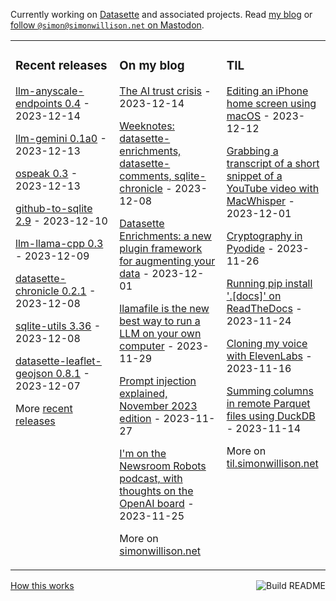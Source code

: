 Currently working on [Datasette](https://datasette.io/) and associated projects. Read [my blog](https://simonwillison.net/) or <a href="https://fedi.simonwillison.net/@simon">follow `@simon@simonwillison.net` on Mastodon</a>.

<table><tr><td valign="top" width="33%">

### Recent releases
<!-- recent_releases starts -->
[llm-anyscale-endpoints 0.4](https://github.com/simonw/llm-anyscale-endpoints/releases/tag/0.4) - 2023-12-14

[llm-gemini 0.1a0](https://github.com/simonw/llm-gemini/releases/tag/0.1a0) - 2023-12-13

[ospeak 0.3](https://github.com/simonw/ospeak/releases/tag/0.3) - 2023-12-13

[github-to-sqlite 2.9](https://github.com/dogsheep/github-to-sqlite/releases/tag/2.9) - 2023-12-10

[llm-llama-cpp 0.3](https://github.com/simonw/llm-llama-cpp/releases/tag/0.3) - 2023-12-09

[datasette-chronicle 0.2.1](https://github.com/datasette/datasette-chronicle/releases/tag/0.2.1) - 2023-12-08

[sqlite-utils 3.36](https://github.com/simonw/sqlite-utils/releases/tag/3.36) - 2023-12-08

[datasette-leaflet-geojson 0.8.1](https://github.com/simonw/datasette-leaflet-geojson/releases/tag/0.8.1) - 2023-12-07
<!-- recent_releases ends -->
More [recent releases](https://github.com/simonw/simonw/blob/main/releases.md)
</td><td valign="top" width="34%">

### On my blog
<!-- blog starts -->
[The AI trust crisis](http://simonwillison.net/2023/Dec/14/ai-trust-crisis/) - 2023-12-14

[Weeknotes: datasette-enrichments, datasette-comments, sqlite-chronicle](http://simonwillison.net/2023/Dec/8/weeknotes/) - 2023-12-08

[Datasette Enrichments: a new plugin framework for augmenting your data](http://simonwillison.net/2023/Dec/1/datasette-enrichments/) - 2023-12-01

[llamafile is the new best way to run a LLM on your own computer](http://simonwillison.net/2023/Nov/29/llamafile/) - 2023-11-29

[Prompt injection explained, November 2023 edition](http://simonwillison.net/2023/Nov/27/prompt-injection-explained/) - 2023-11-27

[I'm on the Newsroom Robots podcast, with thoughts on the OpenAI board](http://simonwillison.net/2023/Nov/25/newsroom-robots/) - 2023-11-25
<!-- blog ends -->
More on [simonwillison.net](https://simonwillison.net/)
</td><td valign="top" width="33%">

### TIL
<!-- tils starts -->
[Editing an iPhone home screen using macOS](https://til.simonwillison.net/macos/edit-ios-home-screen) - 2023-12-12

[Grabbing a transcript of a short snippet of a YouTube video with MacWhisper](https://til.simonwillison.net/macos/quick-whisper-youtube) - 2023-12-01

[Cryptography in Pyodide](https://til.simonwillison.net/pyodide/cryptography-in-pyodide) - 2023-11-26

[Running pip install '.[docs]' on ReadTheDocs](https://til.simonwillison.net/readthedocs/pip-install-docs) - 2023-11-24

[Cloning my voice with ElevenLabs](https://til.simonwillison.net/misc/voice-cloning) - 2023-11-16

[Summing columns in remote Parquet files using DuckDB](https://til.simonwillison.net/duckdb/remote-parquet) - 2023-11-14
<!-- tils ends -->
More on [til.simonwillison.net](https://til.simonwillison.net/)
</td></tr></table>

<a href="https://github.com/simonw/simonw/actions"><img src="https://github.com/simonw/simonw/workflows/Build%20README/badge.svg" align="right" alt="Build README"></a> <a href="https://simonwillison.net/2020/Jul/10/self-updating-profile-readme/">How this works</a>
